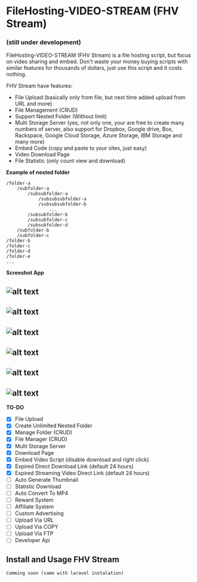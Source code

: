 # FileHosting-VIDEO-STREAM (FHV Stream)

### (still under development)
FileHosting-VIDEO-STREAM (FHV Stream) is a file hosting script, but focus on video sharing and embed. 
Don't waste your money buying scripts with similar features for thousands of dollars, just use this script and it costs nothing.

FHV Stream have features:
- File Upload (basically only from file, but next time added upload from URL and more)
- File Management (CRUD)
- Support Nested Folder (Without limit)
- Multi Storage Server (yes, not only one, your are free to create many numbers of server, also support for Dropbox, Google drive, Box, Rackspace, Google Cloud Storage, Azure Storage, IBM Storage and many more)
- Embed Code (copy and paste to your sites, just easy)
- Video Download Page
- File Statistic (only count view and download)


**Example of nested folder**
```
/folder-a
    /subfolder-a
        /subsubfolder-a
            /subsubsubfolder-a
            /subsubsubfolder-b
                ...
        /subsubfolder-b
        /subsubfolder-c
        /subsubfolder-d
    /subfolder-b
    /subfolder-c
/folder-b
/folder-c
/folder-d
/folder-e
...
```

**Screeshot App**


![alt text](https://github.com/fatkulnurk/filehosting-video-stream/raw/main/docs/images/1-home.png "Home")
---
![alt text](https://github.com/fatkulnurk/filehosting-video-stream/raw/main/docs/images/2-dashboard.png "Dashboard")
---
![alt text](https://github.com/fatkulnurk/filehosting-video-stream/raw/main/docs/images/3-myfiles.png "my files")
---
![alt text](https://github.com/fatkulnurk/filehosting-video-stream/raw/main/docs/images/4-upload.png "upload")
---
![alt text](https://github.com/fatkulnurk/filehosting-video-stream/raw/main/docs/images/5-show-page.png "show page")
---
![alt text](https://github.com/fatkulnurk/filehosting-video-stream/raw/main/docs/images/6-stream.png "stream")
---

**TO-DO**

- [x] File Upload
- [x] Create Unlimited Nested Folder
- [x] Manage Folder (CRUD)
- [x] File Manager (CRUD)
- [x] Multi Storage Server
- [x] Download Page
- [x] Embed Video Script (disable download and right click)
- [x] Expired Direct Download Link (default 24 hours)
- [x] Expired Streaming Video Direct Link (default 24 hours)
- [ ] Auto Generate Thumbnail
- [ ] Statistic Download
- [ ] Auto Convert To MP4
- [ ] Reward System
- [ ] Affiliate System
- [ ] Custom Advertising
- [ ] Upload Via URL
- [ ] Upload Via COPY
- [ ] Upload Via FTP
- [ ] Developer Api

## Install and Usage FHV Stream
```
Comming soon (same with laravel instalation)
```
